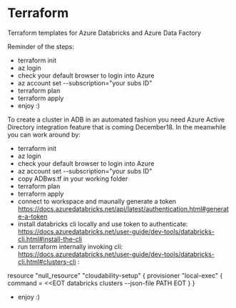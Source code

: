 # Terraform
Terraform templates for Azure Databricks and Azure Data Factory

Reminder of the steps:

- terraform init
- az login
- check your default browser to login into Azure
- az account set --subscription="your subs ID"
- terraform plan
- terraform apply
- enjoy :)



To create a cluster in ADB in an automated fashion you need Azure Active Directory integration feature that is coming December18. In the meanwhile you can work around by:

- terraform init
- az login
- check your default browser to login into Azure
- az account set --subscription="your subs ID"
- copy ADBws.tf in your working folder
- terraform plan
- terraform apply
- connect to workspace and maunally generate a token https://docs.azuredatabricks.net/api/latest/authentication.html#generate-a-token
- install databricks cli locally and use token to authenticate:   https://docs.azuredatabricks.net/user-guide/dev-tools/databricks-cli.html#install-the-cli
- run terraform internally invoking cli: https://docs.azuredatabricks.net/user-guide/dev-tools/databricks-cli.html#clusters-cli  :

resource "null_resource" "cloudability-setup" {
  provisioner "local-exec" {
      command = <<EOT
databricks clusters --json-file PATH
EOT
  }
}  

- enjoy :)
